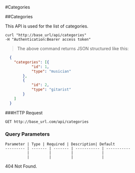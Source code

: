 
#Categories

##Categories

This API is used for the list of categories. 

```shells
curl "http://base_url/api/categories" 
-H "Authentication:Bearer access token"
```

> The above command returns JSON structured like this:

```json
  {
  	"categories": [{
  			"id": 1,
  			"type": "musician"
  		},
  		{
  			"id": 2,
  			"type": "gitarist"
  		}
  	]
  }
```

###HTTP Request

`GET http://base_url.com/api/categories`

### Query Parameters

    Parameter | Type | Required | Description| Default
    --------- | ------- | ------- | ----------- | -----------
              |         |         |             |
              |         |         |             |
        
 <aside class="warning"> 404 Not Found.</aside>
